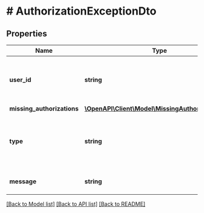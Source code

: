 # # AuthorizationExceptionDto

## Properties

Name | Type | Description | Notes
------------ | ------------- | ------------- | -------------
**user_id** | **string** | The id of the user that does not have expected permissions | [optional]
**missing_authorizations** | [**\OpenAPI\Client\Model\MissingAuthorizationDto[]**](MissingAuthorizationDto.md) |  | [optional]
**type** | **string** | An exception class indicating the occurred error. | [optional]
**message** | **string** | A detailed message of the error. | [optional]

[[Back to Model list]](../../README.md#models) [[Back to API list]](../../README.md#endpoints) [[Back to README]](../../README.md)
